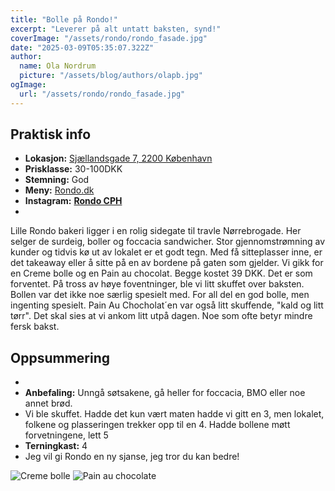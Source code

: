 ```yaml
---
title: "Bolle på Rondo!"
excerpt: "Leverer på alt untatt baksten, synd!"
coverImage: "/assets/rondo/rondo_fasade.jpg"
date: "2025-03-09T05:35:07.322Z"
author:
  name: Ola Nordrum
  picture: "/assets/blog/authors/olapb.jpg"
ogImage:
  url: "/assets/rondo/rondo_fasade.jpg"
---
```


## Praktisk info

- **Lokasjon:** [Sjællandsgade 7, 2200 København](https://www.google.com/maps/place//data=!4m2!3m1!1s0x4652537ae0a512b3:0x72b66bc2215f7ca4?sa=X&ved=1t:8290&ictx=111)
- **Prisklasse:** 30-100DKK
- **Stemning:** God
- **Meny:** [Rondo.dk](https://www.rondo.dk/)
- **Instagram:** [**Rondo CPH**](https://www.instagram.com/rondo_cph/)
- 

Lille Rondo bakeri ligger i en rolig sidegate til travle Nørrebrogade. Her selger de surdeig, boller og foccacia sandwicher. Stor gjennomstrømning av kunder og tidvis kø ut av lokalet er et godt tegn. Med få sitteplasser inne, er det takeaway eller å sitte på en av bordene på gaten som gjelder. Vi gikk for en Creme bolle og en Pain au chocolat. Begge kostet 39 DKK. Det er som forventet. På tross av høye foventninger, ble vi litt skuffet over baksten. Bollen var det ikke noe særlig spesielt med. For all del en god bolle, men ingenting spesielt. Pain Au Chocholat´en var også litt skuffende, "kald og litt tørr". Det skal sies at vi ankom litt utpå dagen. Noe som ofte betyr mindre fersk bakst.


## Oppsummering
- 
- **Anbefaling:** Unngå søtsakene, gå heller for foccacia, BMO eller noe annet brød.
- Vi ble skuffet. Hadde det kun vært maten hadde vi gitt en 3, men lokalet, folkene og plasseringen trekker opp til en 4. Hadde bollene møtt forvetningene, lett 5
- **Terningkast:** 4
- Jeg vil gi Rondo en ny sjanse, jeg tror du kan bedre!

![Creme bolle](/assets/rondo/rondo_bolle.jpg)
![Pain au chocolate](/assets/rondo/rondo_pain.jpg)

